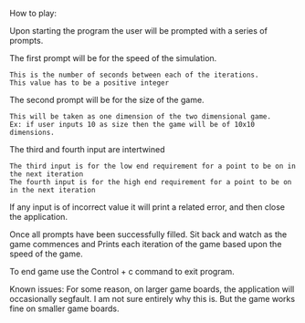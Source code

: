 How to play:

Upon starting the program the user will be prompted with a series of prompts.

The first prompt will be for the speed of the simulation.

	This is the number of seconds between each of the iterations.
	This value has to be a positive integer
	
The second prompt will be for the size of the game.

	This will be taken as one dimension of the two dimensional game.
	Ex: if user inputs 10 as size then the game will be of 10x10 dimensions.
	
The third and fourth input are intertwined

	The third input is for the low end requirement for a point to be on in the next iteration
	The fourth input is for the high end requirement for a point to be on in the next iteration

If any input is of incorrect value it will print a related error, and then close the application.

Once all prompts have been successfully filled. Sit back and watch as the game commences and 
Prints each iteration of the game based upon the speed of the game.

To end game use the Control + c command to exit program.

Known issues:
For some reason, on larger game boards, the application will occasionally segfault. I am not sure entirely why this is. But the game works fine on smaller game boards.
